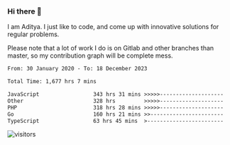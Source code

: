 ### Hi there 👋

I am Aditya. I just like to code, and come up with innovative solutions for regular problems.

Please note that a lot of work I do is on Gitlab and other branches than master, so my contribution graph will be complete mess.

<!--START_SECTION:waka-->

```txt
From: 30 January 2020 - To: 18 December 2023

Total Time: 1,677 hrs 7 mins

JavaScript                 343 hrs 31 mins >>>>>--------------------   20.48 %
Other                      328 hrs         >>>>>--------------------   19.56 %
PHP                        318 hrs 28 mins >>>>>--------------------   18.99 %
Go                         160 hrs 21 mins >>-----------------------   09.56 %
TypeScript                 63 hrs 45 mins  >------------------------   03.80 %
```

<!--END_SECTION:waka-->

![visitors](https://visitor-badge.glitch.me/badge?page_id=BrainBuzzer.visitor-badge&left_color=green&right_color=red)
